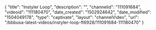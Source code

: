 {
    "title": "Instyler Loop",
    "description": "",
    "channelid": "111091684",
    "videoid": "111180470",
    "date_created": "1502924642",
    "date_modified": "1504049178",
    "type": "captivate",
    "layout": "channelVideo",
    "url": "\/bbbusa-latest-videos\/instyler-loop-ft6928\/111091684-111180470"
}